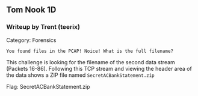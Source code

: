 ## Tom Nook 1D
### Writeup by Trent (teerix)

Category: Forensics

```
You found files in the PCAP! Noice! What is the full filename?
```

This challenge is looking for the filename of the second data stream (Packets 16-86). Following this TCP stream and viewing the header area of the data shows a ZIP file named `SecretACBankStatement.zip`

Flag: SecretACBankStatement.zip